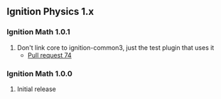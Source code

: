 ## Ignition Physics 1.x

### Ignition Math 1.0.1

1. Don't link core to ignition-common3, just the test plugin that uses it
    * [Pull request 74](https://bitbucket.org/ignitionrobotics/ign-physics/pull-requests/74)

### Ignition Math 1.0.0

1. Initial release

